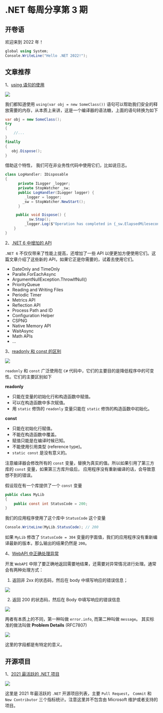 # .NET 每周分享第 3 期

## 开卷语

欢迎来到 2022 年！

```C#
global using System;
Console.WriteLine("Hello .NET 2022!");
```

## 文章推荐

1、[using 语句的使用](https://www.youtube.com/watch?v=iqt7bqAm27U&ab_channel=NickChapsas)

![](https://encrypted-tbn0.gstatic.com/images?q=tbn:ANd9GcQHefz-Rlz4T7ONIlhwJamkAI1f-WlGAQ-MHA&usqp=CAU)

我们都知道使用 `using(var obj = new SomeClass())` 语句可以帮助我们安全的释放需要的内存，从本质上来讲，这是一个编译器的语法糖，上面的语句转换为如下

```C#
var obj = new SomeClass();
try
{
    //...
}
finally
{
   obj.Dispose();
}
```

借助这个特性， 我们可在非业务性代码中使用它们，比如说日志。

```C#
class LogHandler: IDisposable
{
      private ILogger _logger;
      private StopWatcher _sw;
      public LogHandler(ILogger logger) {
         _logger = logger;
        _sw = StopWatcher.NewStart();
      }

     public void Dispose() {
          _sw.Stop();
         _logger.Log($"Operation has completed in {_sw.ElapsedMilesecond} miliesecond");
    }
}
```

2、[.NET 6 中增加的 API](https://blog.okyrylchuk.dev/20-new-apis-in-net-6)

`.NET 6` 不仅仅带来了性能上提高，还增加了一些 API 以便更加方便使用它们。这篇文章介绍了这些新的 API，如果它正是你需要的，试着去使用它们。

- DateOnly and TimeOnly
- Paralle.ForEachAsync
- ArgumentNullException.ThrowIfNull()
- PriorityQueue
- Reading and Writing Files
- Periodic Timer
- Metrics API
- Reflection API
- Process Path and ID
- Configuration Helper
- CSPNG
- Native Memory API
- WaitAsync
- Math APIs
- ...

3、[readonly 和 const 的区别](https://medium.com/@serhat21zor/c-readonly-vs-const-43a1799fd07d)

![](https://encrypted-tbn0.gstatic.com/images?q=tbn:ANd9GcQjrLFGcVQ2DxyJjnR-qBSQChUNT1lN1CNr1A&usqp=CAU)

`readonly` 和 `const` 广泛使用在 `C#` 代码中，它们的主要目的是降低程序中的可变性。它们的主要区别如下

**readonly**

- 只能在变量的初始化行和构造函数中赋值。
- 可以在构造函数中多次赋值。
- 用 `static` 修饰的 `readonly` 变量只能在 `static` 修饰的构造函数中初始化。

**const**

- 只能在初始化行赋值。
- 不能在构造函数中覆盖。
- 赋值只能是在编译时候已知。
- 不能使用引用类型 (reference type)。
- `static const` 是没有意义的。

注意编译器会修改所有的 `const` 变量，替换为真实的值。所以如果引用了第三方库的 `const` 变量，如果第三方库升级后， 应用程序没有重新编译的话，会导致意想不到的错误。

假设现在有一个库提供了一个 `const` 变量

```C#
public class MyLib
{
    public const int StatusCode = 200;
}
```

我们的应用程序使用了这个库中 `StatusCode` 这个变量

```C#
Console.WriteLine(MyLib.StatusCode); // 200
```

如果 `MyLib` 修改了 `StatusCode = 304` 变量的字面值，我们的应用程序没有重新编译最新的版本，那么输出的结果仍然是 `200`。

4、[WebAPI 中正确处理异常](https://codeopinion.com/problem-details-for-better-rest-http-api-errors/)

开发 `WebAPI` 中除了要正确地返回需要地结果，还需要对异常情况进行处理。通常会有两种处理方式：

1.  返回非 2xx 的状态码，然后在 body 中填写响应的错误信息；

![](https://codeopinion.com/wp-content/uploads/2021/05/1-1-1536x496.png)

2. 返回 200 的状态码，然后在 Body 中填写响应的错误信息

![](https://codeopinion.com/wp-content/uploads/2021/05/2-1.png)

两者有本质上的不同，第一种叫做 `error.info`, 而第二种叫做 `message`。 其实标准的做法叫做 **Problem Details** (RFC7807)

![](https://codeopinion.com/wp-content/uploads/2021/05/4-1-1536x615.png)

这里的字段都是有特定的意义。

## 开源项目

1、[2021 最活跃的 .NET 项目](https://twitter.com/sbwalker/status/1476976431972462601)

![](https://pbs.twimg.com/media/FH9F9ADXoAMuRO0?format=png&name=900x900)

这里是 2021 年最活跃的 `.NET` 开源项目列表，主要 `Pull Request`， `Commit` 和 `New Contributor` 三个指标统计。注意这里并不包含由 Microsoft 维护或者支持的项目。
